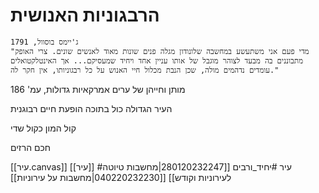 
# הרבגוניות האנושית
	ג'יימס בוסוול, 1791
	"מדי פעם אני משתעשע במחשבה שלונודון מגלה פנים שונות מאוד לאנשים שונים. צרי האופק מתבוננים בה מבעד לצוהר מוגבל של אותו עניין אחד ויחיד שמעסיקם... אך האינטלקטואלים עומדים נדהמים מולה, שכן הנבת מכלול חיי האנוש על כל רבגוניותו, אין חקר לה."


מותן וחייהן של ערים אמרקאיות גדולות, עמ' 186


העיר הגדולה כול בתוכה הופעת חיים רבוגנית

קול המון כקול שדי

חכם הרזים


[[עיר.canvas]] [[עיר]] #עיר #יחיד_ורבים
[[280120232247|מחשבות טיוטה לעירוניות וקודש]]
[[040220232230|מחשבות על עירוניות]]
